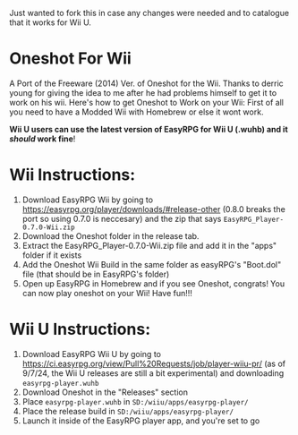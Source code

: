 Just wanted to fork this in case any changes were needed and to catalogue that it works for Wii U. 


# Oneshot For Wii
A Port of the Freeware (2014) Ver. of Oneshot for the Wii. Thanks to derric young for giving the idea to me after he had problems himself to get it to work on his wii.
Here's how to get Oneshot to Work on your Wii: First of all you need to have a Modded Wii with Homebrew or else it wont work.

**Wii U users can use the latest version of EasyRPG for Wii U (.wuhb) and it *should* work fine**!


# Wii Instructions:
1. Download EasyRPG Wii by going to https://easyrpg.org/player/downloads/#release-other (0.8.0 breaks the port so using 0.7.0 is neccesary) and the zip that says `EasyRPG_Player-0.7.0-Wii.zip`
2. Download the Oneshot folder in the release tab.
3. Extract the EasyRPG_Player-0.7.0-Wii.zip file and add it in the "apps" folder if it exists
4. Add the Oneshot Wii Build in the same folder as easyRPG's "Boot.dol" file (that should be in EasyRPG's folder)
5. Open up EasyRPG in Homebrew and if you see Oneshot, congrats! You can now play oneshot on your Wii!
Have fun!!!


# Wii U Instructions:
1. Download EasyRPG Wii U by going to https://ci.easyrpg.org/view/Pull%20Requests/job/player-wiiu-pr/ (as of 9/7/24, the Wii U releases are still a bit experimental) and downloading `easyrpg-player.wuhb`
2. Download Oneshot in the "Releases" section
3. Place `easyrpg-player.wuhb` in `SD:/wiiu/apps/easyrpg-player/`
4. Place the release build in `SD:/wiiu/apps/easyrpg-player/`
5. Launch it inside of the EasyRPG player app, and you're set to go 
